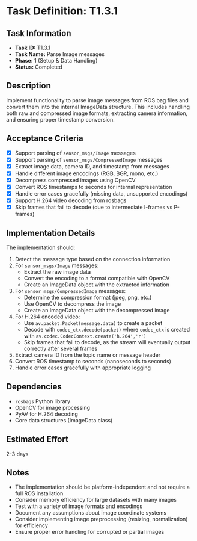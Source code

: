 # Task Definition: T1.3.1

## Task Information
- **Task ID:** T1.3.1
- **Task Name:** Parse Image messages
- **Phase:** 1 (Setup & Data Handling)
- **Status:** Completed

## Description
Implement functionality to parse image messages from ROS bag files and convert them into the internal ImageData structure. This includes handling both raw and compressed image formats, extracting camera information, and ensuring proper timestamp conversion.

## Acceptance Criteria
- [x] Support parsing of `sensor_msgs/Image` messages
- [x] Support parsing of `sensor_msgs/CompressedImage` messages
- [x] Extract image data, camera ID, and timestamp from messages
- [x] Handle different image encodings (RGB, BGR, mono, etc.)
- [x] Decompress compressed images using OpenCV
- [x] Convert ROS timestamps to seconds for internal representation
- [x] Handle error cases gracefully (missing data, unsupported encodings)
- [x] Support H.264 video decoding from rosbags
- [x] Skip frames that fail to decode (due to intermediate I-frames vs P-frames)

## Implementation Details
The implementation should:
1. Detect the message type based on the connection information
2. For `sensor_msgs/Image` messages:
   - Extract the raw image data
   - Convert the encoding to a format compatible with OpenCV
   - Create an ImageData object with the extracted information
3. For `sensor_msgs/CompressedImage` messages:
   - Determine the compression format (jpeg, png, etc.)
   - Use OpenCV to decompress the image
   - Create an ImageData object with the decompressed image
4. For H.264 encoded video:
   - Use `av.packet.Packet(message.data)` to create a packet
   - Decode with `codec_ctx.decode(packet)` where `codec_ctx` is created with `av.codec.CodecContext.create('h.264','r')`
   - Skip frames that fail to decode, as the stream will eventually output correctly after several frames
5. Extract camera ID from the topic name or message header
6. Convert ROS timestamp to seconds (nanoseconds to seconds)
7. Handle error cases gracefully with appropriate logging

## Dependencies
- `rosbags` Python library
- OpenCV for image processing
- PyAV for H.264 decoding
- Core data structures (ImageData class)

## Estimated Effort
2-3 days

## Notes
- The implementation should be platform-independent and not require a full ROS installation
- Consider memory efficiency for large datasets with many images
- Test with a variety of image formats and encodings
- Document any assumptions about image coordinate systems
- Consider implementing image preprocessing (resizing, normalization) for efficiency
- Ensure proper error handling for corrupted or partial images
